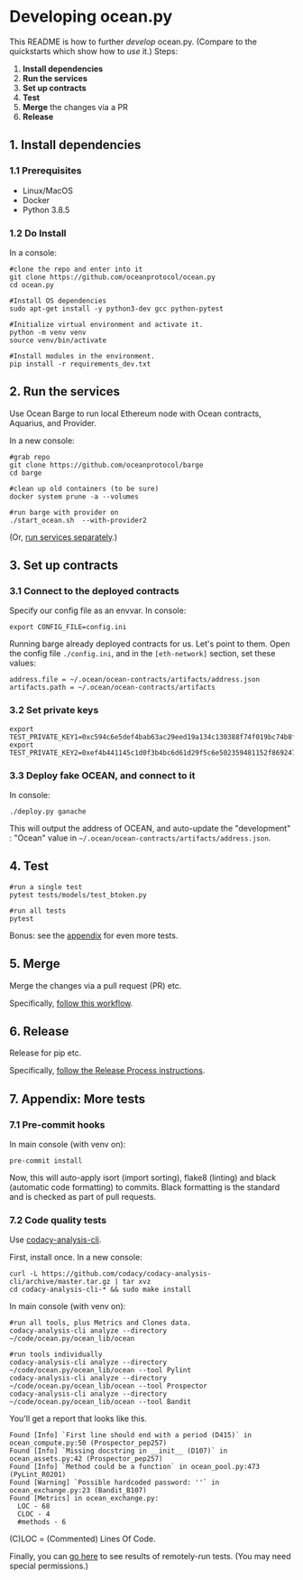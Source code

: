 # Developing ocean.py

This README is how to further *develop* ocean.py. (Compare to the quickstarts which show how to *use* it.)
Steps:
1. **Install dependencies**
1. **Run the services**
1. **Set up contracts**
1. **Test**
1. **Merge** the changes via a PR
1. **Release** 


## 1. Install dependencies

### 1.1 Prerequisites

* Linux/MacOS
* Docker
* Python 3.8.5

### 1.2 Do Install

In a console:
```console
#clone the repo and enter into it
git clone https://github.com/oceanprotocol/ocean.py
cd ocean.py

#Install OS dependencies
sudo apt-get install -y python3-dev gcc python-pytest

#Initialize virtual environment and activate it.
python -m venv venv
source venv/bin/activate

#Install modules in the environment.
pip install -r requirements_dev.txt
```


## 2. Run the services

Use Ocean Barge to run local Ethereum node with Ocean contracts, Aquarius, and Provider.

In a new console:
```console
#grab repo
git clone https://github.com/oceanprotocol/barge
cd barge

#clean up old containers (to be sure)
docker system prune -a --volumes

#run barge with provider on
./start_ocean.sh  --with-provider2 
```

(Or, [run services separately](services.md).)

## 3. Set up contracts

### 3.1 Connect to the deployed contracts

Specify our config file as an envvar. In console:
```console
export CONFIG_FILE=config.ini
```

Running barge already deployed contracts for us. Let's point to them. Open the config file `./config.ini`, and in the `[eth-network]` section, set these values:
```
address.file = ~/.ocean/ocean-contracts/artifacts/address.json
artifacts.path = ~/.ocean/ocean-contracts/artifacts
```

### 3.2 Set private keys

```console
export TEST_PRIVATE_KEY1=0xc594c6e5def4bab63ac29eed19a134c130388f74f019bc74b8f4389df2837a58
export TEST_PRIVATE_KEY2=0xef4b441145c1d0f3b4bc6d61d29f5c6e502359481152f869247c7a4244d45209
```

### 3.3 Deploy fake OCEAN, and connect to it

In console:
```
./deploy.py ganache
```

This will output the address of OCEAN, and auto-update the "development" : "Ocean" value in  `~/.ocean/ocean-contracts/artifacts/address.json`.

## 4. Test

```console
#run a single test
pytest tests/models/test_btoken.py

#run all tests
pytest
```

Bonus: see the [appendix](developers.md#7-appendix-more-tests) for even more tests.

## 5. Merge

Merge the changes via a pull request (PR) etc. 

Specifically, [follow this workflow](https://docs.oceanprotocol.com/concepts/contributing/#fix-or-improve-core-software).

## 6. Release

Release for pip etc.

Specifically, [follow the Release Process instructions](../RELEASE_PROCESS.md).

## 7. Appendix: More tests

### 7.1 Pre-commit hooks

In main console (with venv on):
```console
pre-commit install
```

Now, this will auto-apply isort (import sorting), flake8 (linting) and black (automatic code formatting) to commits. Black formatting is the standard and is checked as part of pull requests.

### 7.2 Code quality tests

Use [codacy-analysis-cli](https://github.com/codacy/codacy-analysis-cli).

First, install once. In a new console:
```console
curl -L https://github.com/codacy/codacy-analysis-cli/archive/master.tar.gz | tar xvz
cd codacy-analysis-cli-* && sudo make install
```

In main console (with venv on):
```console
#run all tools, plus Metrics and Clones data. 
codacy-analysis-cli analyze --directory ~/code/ocean.py/ocean_lib/ocean

#run tools individually
codacy-analysis-cli analyze --directory ~/code/ocean.py/ocean_lib/ocean --tool Pylint
codacy-analysis-cli analyze --directory ~/code/ocean.py/ocean_lib/ocean --tool Prospector
codacy-analysis-cli analyze --directory ~/code/ocean.py/ocean_lib/ocean --tool Bandit
```

You'll get a report that looks like this. 
```console
Found [Info] `First line should end with a period (D415)` in ocean_compute.py:50 (Prospector_pep257)
Found [Info] `Missing docstring in __init__ (D107)` in ocean_assets.py:42 (Prospector_pep257)
Found [Info] `Method could be a function` in ocean_pool.py:473 (PyLint_R0201)
Found [Warning] `Possible hardcoded password: ''` in ocean_exchange.py:23 (Bandit_B107)
Found [Metrics] in ocean_exchange.py:
  LOC - 68
  CLOC - 4
  #methods - 6
```

(C)LOC = (Commented) Lines Of Code.

Finally, you can [go here](https://app.codacy.com/gh/oceanprotocol/ocean.py/dashboard) to see results of remotely-run tests. (You may need special permissions.)
